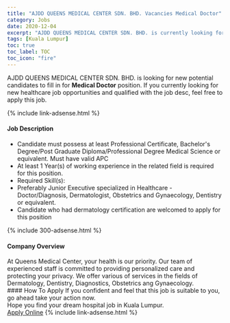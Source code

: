 ```yaml
---
title: "AJDD QUEENS MEDICAL CENTER SDN. BHD. Vacancies Medical Doctor" 
category: Jobs 
date: 2020-12-04 
excerpt: "AJDD QUEENS MEDICAL CENTER SDN. BHD. is currently looking for suitable person to fill in the Medical Doctor which positioned at Kuala Lumpur" 
tags: [Kuala Lumpur] 
toc: true 
toc_label: TOC 
toc_icon: "fire" 
--- 
```


<p>AJDD QUEENS MEDICAL CENTER SDN. BHD. is looking for new potential candidates to fill in for <b>Medical Doctor</b> position. If you currently looking for new healthcare job opportunities and qualified with the job desc, feel free to apply this job.
</p>{% include link-adsense.html %} 
<div><div><div><h4>Job Description</h4></div></div><div><div><span><div><ul><li>Candidate must possess at least Professional Certificate, Bachelor's Degree/Post Graduate Diploma/Professional Degree Medical Science or equivalent. Must have valid APC</li><li>At least 1&#160;Year(s) of working experience in the related field is required for this position.</li><li>Required Skill(s):</li><li>Preferably Junior Executive specialized in Healthcare - Doctor/Diagnosis, Dermatologist, Obstetrics and Gynaecology, Dentistry or equivalent.</li><li>Candidate who had dermatology certification are welcomed to apply for this position</li></ul></div></span></div></div></div> 
{% include 300-adsense.html %} 
<div><div><div><h4>Company Overview</h4></div></div><div><div><span><div><div>At Queens Medical Center, your health is our priority. Our team of experienced staff is committed to providing personalized care and protecting your privacy. We offer various of services in the fields of Dermatology, Dentistry, Diagnostics, Obstetrics ang Gynaecology.</div></div></span></div></div></div> 
#### How To Apply 
If you confident and feel that this job is suitable to you, go ahead take your action now. <br/> 
Hope you find your dream hospital job in Kuala Lumpur. <br/> 
<a href="https://www.jobstreet.com.my/en/job/medical-doctor-4435013?jobId=jobstreet-my-job-4435013&sectionRank=8&token=0~3777ec59-c98c-43f1-aabc-125bec256834&fr=SRP%20View%20In%20New%20Ta" class="btn btn--warning" target="_blank" rel="nofollow noopenner">Apply Online</a> 
{% include link-adsense.html %} 
